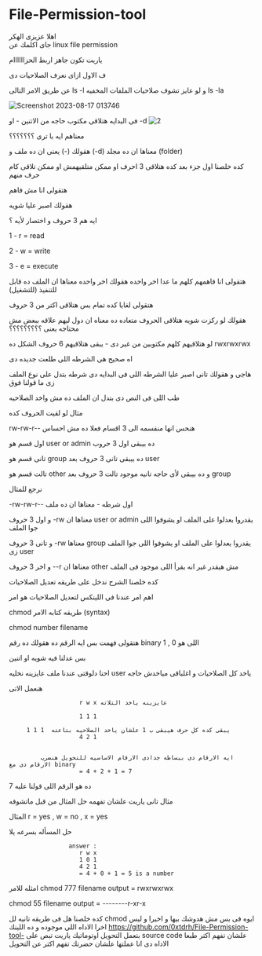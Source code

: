 # File-Permission-tool


اهلا عزيزى الهكر  
جاى اكلمك عن linux file permission 

ياريت تكون جاهز اربط الحزاااااام 

ف الاول ازاى نعرف الصلاحيات دى

عن طريق الامر التالى ls -l و لو عايز تشوف صلاحيات الملفات المخفيه ls -la 

![Screenshot 2023-08-17 013746](https://github.com/0xtdrh/File-Permission-tool-/assets/142453072/44765e19-da4a-4b68-a11c-131c26ed5a5d)



فى البدايه هتلاقى مكتوب حاجه من الاتنين - او
-d ![2](https://github.com/0xtdrh/File-Permission-tool-/assets/142453072/d52072b4-6f79-4e36-b141-ff60d1d3e501)

معناهم ايه با ترى ؟؟؟؟؟؟؟


هقولك (-) يعنى ان ده ملف و (-d) معناها ان ده مجلد (folder)

كده خلصنا اول جزء بعد كده هتلاقى 3 احرف او ممكن متلقيهمش او ممكن تلاقى كام حرف منهم

هتقولى انا مش فاهم 

هقولك اصبر عليا شويه 

ايه هم 3 حروف و اختصار لأيه ؟

1 - r  = read

2 - w  = write 

3 - e  = execute

هتقولى انا فاهمهم كلهم ما عدا اخر واحده هقولك اخر واحده معناها ان الملف ده قابل للتنفيذ (للتشغيل)


هتقولى لغايا كده تمام بس هتلاقى اكتر من 3 حروف

هقولك لو ركزت شويه هتلاقى الحروف متعاده ده معناه ان دول ليهم علاقه ببعض مش محتاجه يعنى ؟؟؟؟؟؟؟؟؟

لو هتلاقيهم كلهم مكتوبين من غير دى - يبقى هتلاقيهم 6 حروف الشكل ده rwxrwxrwx 

اه صحيح هى الشرطه اللى طلعت جديده دى 

هاجى و هقولك تانى اصبر عليا
الشرطه اللى فى البدايه دى شرطه بتدل على نوع الملف زى ما قولنا فوق 

طب اللى فى النص دى بتدل ان الملف ده مش واخد الصلاحيه 

مثال لو لقيت الحروف كده 


rw-rw-r--
هنحس انها منقسمه الى 3 اقسام فعلا ده مش احساس 


اول قسم هو user or admin ده بيبقى اول 3 حروب 

تانى قسم هو group ده بيبقى تانى 3 حروف بعد user

تالت قسم هو other و ده بيبقى لأى حاجه تانيه موجود تالت 3 حروف بعد group

نرجع للمثال 


-rw-rw-r--
اول شرطه - معناها ان ده ملف 

و اول 3 حروف -rw معناها ان user or admin يقدروا يعدلوا على الملف او يشوفوا اللى جوا الملف

و تانى 3 حروف -rw معناها group يقدروا يعدلوا على الملف او يشوفوا اللى جوا الملف زى user

و اخر 3 حروف --r معناها ان other مش هيقدر غير انه يقرأ اللى موجود فى الملف 



كده خلصنا الشرح ندخل على طريقه تعديل الصلاحيات 



اهم امر عندنا فى اللينكس لتعديل الصلاحيات هو امر 


chmod 
طريقه كتابه الامر (syntax) 


chmod number filename 

هتقولى فهمت بس ايه الرقم ده هقولك ده رقم binary اللى هو 0 , 1

بس عدلنا فيه شويه او اتنين 

احنا دلوقتى عندنا ملف عايزينه نخليه user ياخد كل الصلاحيات و اغلباقى مياخدش حاجه 

هنعمل الاتى 


                        r w x عايزينه ياخد التلاته 
                        
                        1 1 1
    
         1 1 1  يبقى كده كل حرف هيبقى ب 1 علشان ياخد الصلاحيه بتاعته 
                        4 2 1
                        
    
             ايه الارقام دى ببساطه جدادى الارقام الاساسيه للتحويل هنضرب الارقام دى مع binary
                        = 4 + 2 + 1 = 7 
                        
7 ده هو الرقم اللى قولنا عليه 

مثال تانى ياريت علشان تفهمه حل المثال من قبل ماتشوفه 

المثال r = yes  ,  w = no  , x = yes

حل المسأله بسرعه يلا




                        
                     answer :
                        r w x 
                        1 0 1 
                        4 2 1 
                        = 4 + 0 + 1 = 5 is a number 


امثله للامر 
chmod 777 filename 
output = rwxrwxrwx 

chmod 55 filename 
output = --------r-xr-x

كده خلصنا هل فى طريقه تانيه لل chmod 
ايوه فى بس مش هدوشك بيها و اخيرا و ليس اخرا الاداه اللى موجوده و ده اللينك 
https://github.com/0xtdrh/File-Permission-tool-
بتعمل التحويل اوتوماتيك ياريت تبص على source code علشان تفهم اكتر
طبعا الاداه دى انا عملتها علشان حضرتك تفهم اكتر عن التحويل 
